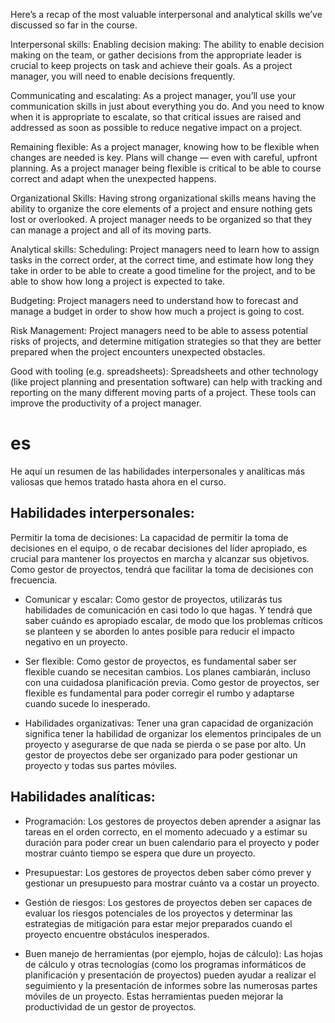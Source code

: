 Here’s a recap of the most valuable interpersonal and analytical skills we’ve discussed so far in the course.

Interpersonal skills:
Enabling decision making: The ability to enable decision making on the team, or gather decisions from the appropriate leader is crucial to keep projects on task and achieve their goals. As a project manager, you will need to enable decisions frequently.

Communicating and escalating: As a project manager, you’ll use your communication skills in just about everything you do. And you need to know when it is appropriate to escalate, so that critical issues are raised and addressed as soon as possible to reduce negative impact on a project.

Remaining flexible: As a project manager, knowing how to be flexible when changes are needed is key. Plans will change — even with careful, upfront planning. As a project manager being flexible is critical to be able to course correct and adapt when the unexpected happens.

Organizational Skills: Having strong organizational skills means having the ability to organize the core elements of a project and ensure nothing gets lost or overlooked. A project manager needs to be organized so that they can manage a project and all of its moving parts.

Analytical skills:
Scheduling: Project managers need to learn how to assign tasks in the correct order, at the correct time, and estimate how long they take in order to be able to create a good timeline for the project, and to be able to show how long a project is expected to take.

Budgeting: Project managers need to understand how to forecast and manage a budget in order to show how much a project is going to cost.

Risk Management: Project managers need to be able to assess potential risks of projects, and determine mitigation strategies so that they are better prepared when the project encounters unexpected obstacles.

Good with tooling (e.g. spreadsheets): Spreadsheets and other technology (like project planning and presentation software) can help with tracking and reporting on the many different moving parts of a project. These tools can improve the productivity of a project manager.

# es

He aquí un resumen de las habilidades interpersonales y analíticas más valiosas que hemos tratado hasta ahora en el curso.

## Habilidades interpersonales:

Permitir la toma de decisiones: La capacidad de permitir la toma de decisiones en el equipo, o de recabar decisiones del líder apropiado, es crucial para mantener los proyectos en marcha y alcanzar sus objetivos. Como gestor de proyectos, tendrá que facilitar la toma de decisiones con frecuencia.

- Comunicar y escalar: Como gestor de proyectos, utilizarás tus habilidades de comunicación en casi todo lo que hagas. Y tendrá que saber cuándo es apropiado escalar, de modo que los problemas críticos se planteen y se aborden lo antes posible para reducir el impacto negativo en un proyecto.

- Ser flexible: Como gestor de proyectos, es fundamental saber ser flexible cuando se necesitan cambios. Los planes cambiarán, incluso con una cuidadosa planificación previa. Como gestor de proyectos, ser flexible es fundamental para poder corregir el rumbo y adaptarse cuando sucede lo inesperado.

- Habilidades organizativas: Tener una gran capacidad de organización significa tener la habilidad de organizar los elementos principales de un proyecto y asegurarse de que nada se pierda o se pase por alto. Un gestor de proyectos debe ser organizado para poder gestionar un proyecto y todas sus partes móviles.

## Habilidades analíticas:

- Programación: Los gestores de proyectos deben aprender a asignar las tareas en el orden correcto, en el momento adecuado y a estimar su duración para poder crear un buen calendario para el proyecto y poder mostrar cuánto tiempo se espera que dure un proyecto.

- Presupuestar: Los gestores de proyectos deben saber cómo prever y gestionar un presupuesto para mostrar cuánto va a costar un proyecto.

- Gestión de riesgos: Los gestores de proyectos deben ser capaces de evaluar los riesgos potenciales de los proyectos y determinar las estrategias de mitigación para estar mejor preparados cuando el proyecto encuentre obstáculos inesperados.

- Buen manejo de herramientas (por ejemplo, hojas de cálculo): Las hojas de cálculo y otras tecnologías (como los programas informáticos de planificación y presentación de proyectos) pueden ayudar a realizar el seguimiento y la presentación de informes sobre las numerosas partes móviles de un proyecto. Estas herramientas pueden mejorar la productividad de un gestor de proyectos.
